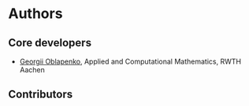 # Authors

## Core developers
- [Georgii Oblapenko](https://www.acom.rwth-aachen.de/the-lab/team-people/name:georgii_oblapenko), Applied and Computational Mathematics, RWTH Aachen

## Contributors